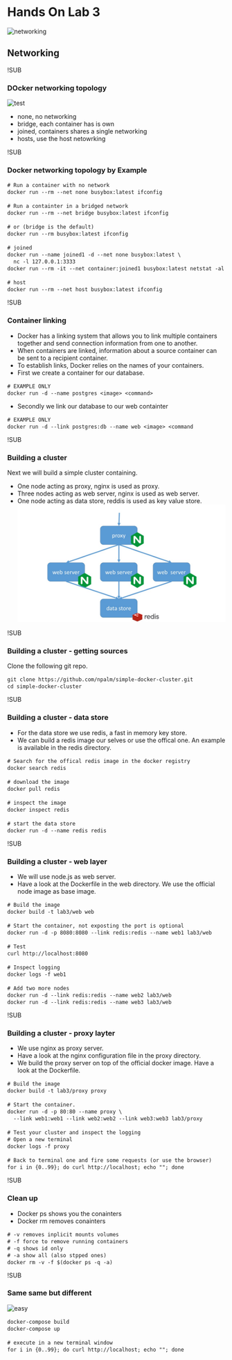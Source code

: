 # Hands On Lab 3
![networking](images/turtles.jpg)
## Networking

!SUB
### DOcker networking topology
![test](images/docker-network-topology.png)
- none, no networking
- bridge, each container has is own
- joined, containers shares a single networking
- hosts, use the host netowrking

!SUB
### Docker networking topology by Example


```
# Run a container with no network
docker run --rm --net none busybox:latest ifconfig

# Run a containter in a bridged network
docker run --rm --net bridge busybox:latest ifconfig

# or (bridge is the default)
docker run --rm busybox:latest ifconfig

# joined
docker run --name joined1 -d --net none busybox:latest \
  nc -l 127.0.0.1:3333
docker run --rm -it --net container:joined1 busybox:latest netstat -al

# host
docker run --rm --net host busybox:latest ifconfig
```

!SUB
### Container linking
- Docker has a linking system that allows you to link multiple containers together and send connection information from one to another.
- When containers are linked, information about a source container can be sent to a recipient container.
- To establish links, Docker relies on the names of your containers.
- First we create a container for our database.
```
# EXAMPLE ONLY
docker run -d --name postgres <image> <command>
```
- Secondly we link our database to our web containter
```
# EXAMPLE ONLY
docker run -d --link postgres:db --name web <image> <command
```

!SUB
### Building a cluster
Next we will build a simple cluster containing.
- One node acting as proxy, nginx is used as proxy.
- Three nodes acting as web server, nginx is used as web server.
- One node acting as data store, reddis is used as key value store.
![cluster](images/simple-cluster.jpg)

!SUB
### Building a cluster - getting sources
Clone the following git repo.
```
git clone https://github.com/npalm/simple-docker-cluster.git
cd simple-docker-cluster
```

!SUB
### Building a cluster - data store
- For the data store we use redis, a fast in memory key store.
- We can build a redis image our selves or use the offical one. An example is available in the redis directory.

```
# Search for the offical redis image in the docker registry
docker search redis

# download the image
docker pull redis

# inspect the image
docker inspect redis

# start the data store
docker run -d --name redis redis
```

!SUB
### Building a cluster - web layer
- We will use node.js as web server.
- Have a look at the Dockerfile in the web directory. We use the official node image as base image.

```
# Build the image
docker build -t lab3/web web

# Start the container, not exposting the port is optional
docker run -d -p 8080:8080 --link redis:redis --name web1 lab3/web

# Test
curl http://localhost:8080

# Inspect logging
docker logs -f web1

# Add two more nodes
docker run -d --link redis:redis --name web2 lab3/web
docker run -d --link redis:redis --name web3 lab3/web

```

!SUB
### Building a cluster - proxy layter
- We use nginx as proxy server.
- Have a look at the nginx configuration file in the proxy directory.
- We build the proxy server on top of the official docker image. Have a look at the Dockerfile.

```
# Build the image
docker build -t lab3/proxy proxy

# Start the container.
docker run -d -p 80:80 --name proxy \
  --link web1:web1 --link web2:web2 --link web3:web3 lab3/proxy

# Test your cluster and inspect the logging
# Open a new terminal
docker logs -f proxy

# Back to terminal one and fire some requests (or use the browser)
for i in {0..99}; do curl http://localhost; echo ""; done
```


!SUB
### Clean up
- Docker ps shows you the conainters
- Docker rm removes conainters

```
# -v removes inplicit mounts volumes
# -f force to remove running containers
# -q shows id only
# -a show all (also stpped ones)
docker rm -v -f $(docker ps -q -a)
```

!SUB
### Same same but different
![easy](images/easy.jpg)
```
docker-compose build
docker-compose up

# execute in a new terminal window
for i in {0..99}; do curl http://localhost; echo ""; done
```
